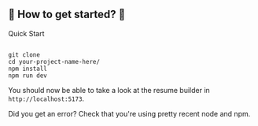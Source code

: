 ## 🤔 How to get started? 🤔

Quick Start

```shell

git clone
cd your-project-name-here/
npm install
npm run dev
```

You should now be able to take a look at the resume builder in `http://localhost:5173`.

Did you get an error? Check that you're using pretty recent node and npm.